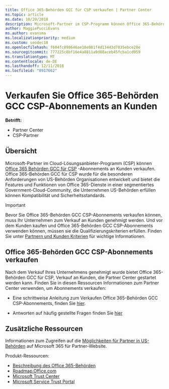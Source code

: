 ```yaml
---
title: Office 365-Behörden GCC für CSP verkaufen | Partner Center
ms.topic: article
ms.date: 10/29/2018
description: Microsoft-Partner im CSP-Programm können Office 365-Behörden GCC CSP-Abonnements für qualifizierte Kunden verkaufen. Office 365 Behörden GCC für CSP ist eine Suite von Clouddiensten Produktivität für die US-Regierung und Auftragnehmer Regierung entwickelt.
author: MaggiePucciEvans
ms.author: evansma
ms.localizationpriority: medium
ms.custom: seodec18
ms.openlocfilehash: f604fc898646ae18e081f4d13443d7835ebce28e
ms.sourcegitcommit: 777225c8bf16e4a8811a9d88aceb45fcba1cd959
ms.translationtype: MT
ms.contentlocale: de-DE
ms.lasthandoff: 12/11/2018
ms.locfileid: "8917662"
---
```

# <a name="sell-office-365-government-gcc-for-csp-subscriptions-to-qualified-customers"></a>Verkaufen Sie Office 365-Behörden GCC CSP-Abonnements an Kunden

**Betrifft:**

-  Partner Center
-  CSP-Partner


## <a name="overview"></a>Übersicht

Microsoft-Partner im Cloud-Lösungsanbieter-Programm (CSP) können [Office 365 Behörden GCC für CSP](https://www.microsoft.com/microsoft-365/partners/governmentforCSP) -Abonnements an Kunden verkaufen. Office 365-Behörden GCC für CSP wurde für die besonderen Anforderungen von US-Behörden Organisationen entwickelt und bietet die Features und Funktionen von Office 365-Dienste in einer segmentiertes Government-Cloud-Community, die Unternehmen US-Behörden erfüllen können Kompatibilität und Sicherheitsstandards. 

>[!IMPORTANT] 
>Bevor Sie Office 365-Behörden GCC CSP-Abonnements verkaufen können, muss Ihr Unternehmen zum Verkauf an Kunden genehmigt werden. Und vor dem Kunden kaufen und Office 365-Behörden GCC CSP-Abonnements verwenden können, müssen sie die Qualifizierungskriterien erfüllen. Finden Sie unter [Partnern und Kunden Kriterien](csp-gcc-validate.md) für wichtige Informationen.


## <a name="sell-office-365-government-gcc-for-csp-subscriptions"></a>Office 365-Behörden GCC CSP-Abonnements verkaufen

Nach dem Verkauf Ihres Unternehmens genehmigt wurde bietet Office 365-Behörden GCC für CSP, Verkauf an Kunden, die Partner Center gestartet werden kann. Finden Sie in diesen Ressourcen Informationen zum Partner Center verwenden, um Abonnements verkaufen: 

-   Eine schrittweise Anleitung zum Verkaufen Office 365-Behörden GCC CSP-Abonnements, finden Sie [hier](https://go.microsoft.com/fwlink/?linkid=2007323).  

-   Antworten auf häufig gestellte Fragen finden Sie [hier](https://o365pp.blob.core.windows.net/media/Resources/GCC/Office%20365%20Government%20GCC%20for%20CSP%20Partner%20FAQ.docx)


## <a name="additional-resources"></a>Zusätzliche Ressourcen

Informationen zum Zugreifen auf die [Möglichkeiten für Partner in US-Behörden](https://www.microsoft.com/microsoft-365/partners/governmentforCSP) auf Microsoft 365 für Partner-Website.

Produkt-Ressourcen:

- [Beschreibung des Office 365-Behörden](https://technet.microsoft.com/library/mt774581.aspx)
- [Roadmap.Office.com](https://products.office.com/business/office-365-roadmap)
- [Microsoft Trust Center](https://www.microsoft.com/TrustCenter/)
- [Microsoft Service Trust Portal](https://aka.ms/STP)

